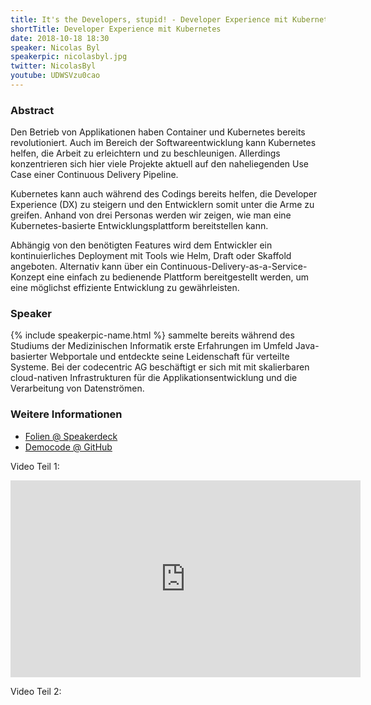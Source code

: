 ```yaml
---
title: It's the Developers, stupid! - Developer Experience mit Kubernetes, Draft und Skaffold steigern
shortTitle: Developer Experience mit Kubernetes
date: 2018-10-18 18:30
speaker: Nicolas Byl
speakerpic: nicolasbyl.jpg
twitter: NicolasByl
youtube: UDWSVzu0cao
---
```


### Abstract

Den Betrieb von Applikationen haben Container und Kubernetes bereits revolutioniert. Auch im Bereich der Softwareentwicklung kann Kubernetes helfen, die Arbeit zu erleichtern und zu beschleunigen. Allerdings konzentrieren sich hier viele Projekte aktuell auf den naheliegenden Use Case einer Continuous Delivery Pipeline.

Kubernetes kann auch während des Codings bereits helfen, die Developer Experience (DX) zu steigern und den Entwicklern somit unter die Arme zu greifen. Anhand von drei Personas werden wir zeigen, wie man eine Kubernetes-basierte Entwicklungsplattform bereitstellen kann.

Abhängig von den benötigten Features wird dem Entwickler ein kontinuierliches Deployment mit Tools wie Helm, Draft oder Skaffold angeboten. Alternativ kann über ein Continuous-Delivery-as-a-Service-Konzept eine einfach zu bedienende Plattform bereitgestellt werden, um eine möglichst effiziente Entwicklung zu gewährleisten.

### Speaker

{% include speakerpic-name.html %}
sammelte bereits während des Studiums der Medizinischen Informatik erste Erfahrungen im Umfeld Java-basierter Webportale und entdeckte seine Leidenschaft für verteilte Systeme. Bei der codecentric AG beschäftigt er sich mit mit skalierbaren cloud-nativen Infrastrukturen für die Applikationsentwicklung und die Verarbeitung von Datenströmen.

### Weitere Informationen

- [Folien @ Speakerdeck](https://speakerdeck.com/nbyl/its-the-developers-stupid)
- [Democode @ GitHub](https://github.com/nbyl/kubernetes-dx-demos)

Video Teil 1:
<iframe width="560" height="315" src="https://www.youtube.com/embed/zhNgwvFM-Q0" frameborder="0" allowfullscreen></iframe>

Video Teil 2:
